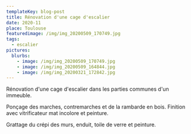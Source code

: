 ```yaml
---
templateKey: blog-post
title: Rénovation d'une cage d'escalier
date: 2020-11
place: Toulouse
featuredimage: /img/img_20200509_170749.jpg
tags:
  - escalier
pictures:
  blurbs:
    - image: /img/img_20200509_170749.jpg
    - image: /img/img_20200509_164844.jpg
    - image: /img/img_20200321_172842.jpg
---
```

Rénovation d'une cage d'escalier dans les parties communes d'un immeuble.

Ponçage des marches, contremarches et de la rambarde en bois. Finition avec vitrificateur mat incolore et peinture.

Grattage du crépi des murs, enduit, toile de verre et peinture.